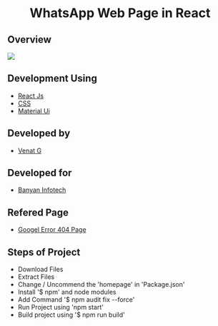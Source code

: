 <h1 align="center">WhatsApp Web Page in React</h1>

## Overview

<a href="https://github.com/Venkat-Banyan/Venkat-Banyan/edit/main/WhatsApp_Web_React"><img src="https://github.com/Venkat-Banyan/Venkat-Banyan/blob/main/Google_React_404/Google_404_React_Image.png"></a>


## Development Using
- [React Js](https://es.reactjs.org/)
- [CSS](https://www.w3schools.com/css/css_intro.asp)
- [Material Ui](https://mui.com/)

## Developed by
- [Venat G](https://github.com/Venkat-Banyan/)

## Developed for
- [Banyan Infotech](https://www.banyaninfotech.com/)

## Refered Page
- [Googel Error 404 Page](https://web.whatsapp.com/)

## Steps of Project
- Download Files
- Extract Files
- Change / Uncommend the 'homepage' in 'Package.json'
- Install '$ npm' and node modules
- Add Command '$ npm audit fix --force'
- Run Project using 'npm start'
- Build project using '$ npm run build'
